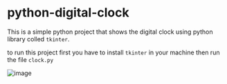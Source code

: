 # python-digital-clock

This is a simple python project that shows the digital clock using python library colled `tkinter`.

to run this project first you have to install `tkinter` in your machine then run the file `clock.py`

![image](https://user-images.githubusercontent.com/45198289/161081820-7172b769-371f-488f-afa7-f4407b4f3858.png)
